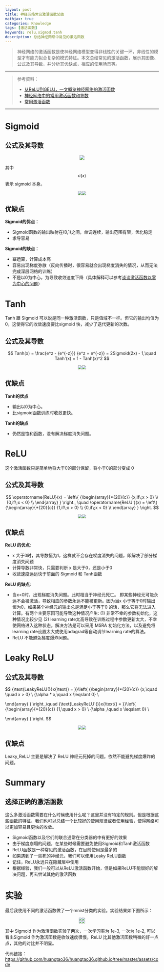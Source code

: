 ```yaml
---
layout: post
title: 神经网络常见激活函数总结
mathjax: true
categories: Knowledge
tags: [激活函数]
keywords: relu,sigmod,tanh
description: 总结神经网络中常见的激活函数
---
```


> 神经网络的激活函数是使神经网络模型变得非线性的关键一环，非线性的模型才有能力拟合复杂的模式特征。本文总结常见的激活函数，展示其图像、公式及其导数，并分析其优缺点，相应的使用场景等。

---

> 参考资料：
>
> - [从ReLU到GELU，一文概览神经网络的激活函数](https://baijiahao.baidu.com/s?id=1653421414340022957&wfr=spider&for=pc )
> - [神经网络中的常用激活函数和导数](https://blog.csdn.net/lw_power/article/details/90291928 )
> - [常用激活函数](https://blog.csdn.net/hfutdog/article/details/96483480 )

---

# Sigmoid

## 公式及其导数

<center> 
     <img src="https://raw.githubusercontent.com/huangtao36/huangtao36.github.io/master/_posts/2020-04-03-神经网络常见激活函数总结/assert/sigmoid.jpg" style="zoom:100%" />
</center>

其中 $$\sigma (x)$$ 表示 sigmoid 本身。

 <center> 
     <img src="https://raw.githubusercontent.com/huangtao36/huangtao36.github.io/master/_posts/2020-04-03-神经网络常见激活函数总结/assert/sigmoid.png" style="zoom:80%" /><img src="https://raw.githubusercontent.com/huangtao36/huangtao36.github.io/master/_posts/2020-04-03-神经网络常见激活函数总结/assert/sigmoid_derivative.png" style="zoom:80%" />
</center>

## 优缺点

**Sigmoid的优点**：

- Sigmoid函数的输出映射在(0,1)之间，单调连续，输出范围有限，优化稳定
- 求导容易

**Sigmoid的缺点**：

- 幂运算，计算成本高
- 容易出现梯度弥散（反向传播时，很容易就会出现梯度消失的情况，从而无法完成深层网络的训练）
- 不是以0为中心，为导致收敛速度下降（具体解释可以参考[谈谈激活函数以零为中心的问题](https://liam.page/2018/04/17/zero-centered-active-function/)）



# Tanh

Tanh 跟 Sigmoid 可以说是同一种激活函数，只是值域不一样。但它的输出均值为0，这使得它的收敛速度要比sigmoid 快，减少了迭代更新的次数。 

## 公式及其导数

$$
Tanh(x) = \frac{e^z - {e^{-z}}}
{e^z + e^{-z}} = 2Sigmoid(2x) - 1,\quad Tanh'(x) = 1 - Tanh(x)^2
$$

 <center> 
     <img src="https://raw.githubusercontent.com/huangtao36/huangtao36.github.io/master/_posts/2020-04-03-神经网络常见激活函数总结/assert/tanh.png" style="zoom:80%" /><img src="https://raw.githubusercontent.com/huangtao36/huangtao36.github.io/master/_posts/2020-04-03-神经网络常见激活函数总结/assert/tanh_derivative.png" style="zoom:80%" />
</center>

## 优缺点

**Tanh的优点**

- 输出以0为中心。
- 比sigmoid函数训练时收敛更快。

**Tanh的缺点**

- 仍然是饱和函数，没有解决梯度消失问题。



# ReLU

 这个激活函数只是简单地将大于0的部分保留，将小于0的部分变成 0 

## 公式及其导数

$$
\operatorname{ReLU}(x) = \left\{ {\begin{array}{*{20}{c}}   {x,if\;x > 0}  \\   {0,if\;x < 0}  \\ \end{array} } \right., \quad  \operatorname{ReLU'}(x) = \left\{ {\begin{array}{*{20}{c}}   {1,if\;x > 0}  \\   {0,if\;x < 0}  \\ \end{array} } \right.
$$

 <center> 
     <img src="https://raw.githubusercontent.com/huangtao36/huangtao36.github.io/master/_posts/2020-04-03-神经网络常见激活函数总结/assert/relu.png" style="zoom:80%" /><img src="https://raw.githubusercontent.com/huangtao36/huangtao36.github.io/master/_posts/2020-04-03-神经网络常见激活函数总结/assert/relu_derivative.png" style="zoom:80%" />
</center>

## 优缺点

**ReLU 的优点**:

- x 大于0时，其导数恒为1，这样就不会存在梯度消失的问题，即解决了部分梯度消失问题 
- 计算导数非常快，只需要判断 x 是大于0，还是小于0
- 收敛速度远远快于前面的 Sigmoid 和 Tanh函数

**ReLU 的缺点**:

-  当x<0时，出现梯度消失问题。此时相当于神经元死亡。 即某些神经元可能永远不会被激活，导致相应的参数永远不能被更新。因为当x 小于等于0时输出恒为0，如果某个神经元的输出总是满足小于等于0 的话，那么它将无法进入计算。有两个主要原因可能导致这种情况产生: (1) 非常不幸的参数初始化，这种情况比较少见 (2) learning rate太高导致在训练过程中参数更新太大，不幸使网络进入这种状态。解决方法是可以采用 MSRA 初始化方法，以及避免将learning rate设置太大或使用adagrad等自动调节learning rate的算法。
-  ReLU 不能避免梯度爆炸问题。 



# Leaky ReLU

## 公式及其导数

$$
{\text{LeakyReLU(}}x{\text{) = }}\left\{ {\begin{array}{*{20}{c}}
   {x,\quad \quad x > 0}  \\
   {\alpha  * x,\quad x \leqslant 0}  \\

 \end{array} } \right.,\quad {\text{LeakyReLU'(}}x{\text{) = }}\left\{ {\begin{array}{*{20}{c}}
   {1,\quad x > 0}  \\
   {\alpha ,\quad x \leqslant 0}  \\

 \end{array} } \right.
$$



<center> 
<img src="https://raw.githubusercontent.com/huangtao36/huangtao36.github.io/master/_posts/2020-04-03-神经网络常见激活函数总结/assert/leaky_relu.png" style="zoom:80%" /><img src="https://raw.githubusercontent.com/huangtao36/huangtao36.github.io/master/_posts/2020-04-03-神经网络常见激活函数总结/assert/leaky_relu_derivative.png" style="zoom:80%" />
</center>

## 优缺点

 Leaky_ReLU 主要是解决了 ReLU 神经元死掉的问题。依然不能避免梯度爆炸的问题。 



# Summary

## 选择正确的激活函数

这么多激活函数需要在什么时候使用什么呢？这里并没有特定的规则。但是根据这些函数的特征，我们也可以总结一个比较好的使用规律或者使用经验，使得网络可以更加容易且更快的收敛。

- Sigmoid函数以及它们的联合通常在分类器的中有更好的效果
- 由于梯度崩塌的问题，在某些时候需要避免使用Sigmoid和Tanh激活函数
- ReLU函数是一种常见的激活函数，在目前使用是最多的
- 如果遇到了一些死的神经元，我们可以使用Leaky ReLU函数
- 记住，ReLU永远只在隐藏层中使用
- 根据经验，我们一般可以从ReLU激活函数开始，但是如果ReLU不能很好的解决问题，再去尝试其他的激活函数



# 实验

最后我使用不同的激活函数做了一个mnist分类的实验。实验结果如下图所示：

<center> 
<img src="https://raw.githubusercontent.com/huangtao36/huangtao36.github.io/master/_posts/2020-04-03-神经网络常见激活函数总结/assert/train_loss.png" style="zoom:60%" /><img src="https://raw.githubusercontent.com/huangtao36/huangtao36.github.io/master/_posts/2020-04-03-神经网络常见激活函数总结/assert/train_acc.png" style="zoom:60%" />
</center>

<center> 
<img src="https://raw.githubusercontent.com/huangtao36/huangtao36.github.io/master/_posts/2020-04-03-神经网络常见激活函数总结/assert/test_loss.png" style="zoom:60%" /><img src="https://raw.githubusercontent.com/huangtao36/huangtao36.github.io/master/_posts/2020-04-03-神经网络常见激活函数总结/assert/test_acc.png" style="zoom:60%" />
</center>

其中 Sigmoid 作为激活函数实验了两次，一次学习率为 1e-3, 一次为 1e-2, 可以看出Sigmoid 作为激活函数是收敛速度很慢。ReLU 比其他激活函数稍微的好一点点，其他的对比并不明显。

代码链接： https://github.com/huangtao36/huangtao36.github.io/tree/master/assets/code 